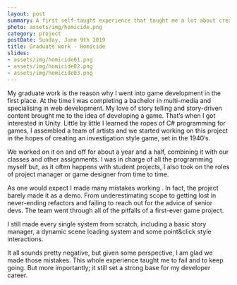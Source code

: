 ```yaml
---
layout: post
summary: A first self-taught experience that taught me a lot about creating systems from scratch.
photo: assets/img/homicide.png
category: project
postDate: Sunday, June 9th 2019
title: Graduate work - Homicide
slides:
- assets/img/homicide01.png
- assets/img/homicide02.png
- assets/img/homicide03.png
---
```

My graduate work is the reason why I went into game development in the first place. At the time I was completing a bachelor in multi-media and specialising in web development. My love of story telling and story-driven content brought me to the idea of developing a game. That’s when I got interested in Unity. Little by little I learned the ropes of C# programming for games, I assembled a team of artists and we started working on this project in the hopes of creating an investigation style game, set in the 1940’s. 

We worked on it on and off for about a year and a half, combining it with our classes and other assignments. 
I was in charge of all the programming myself but, as it often happens with student projects, I also took on the roles of project manager or game designer from time to time. 

As one would expect I made many mistakes working . In fact, the project barely made it as a demo. 
From underestimating scope to getting lost in never-ending refactors and failing to reach out for the advice of senior devs. The team went through all of the pitfalls of a first-ever game project. 

I still made every single system from scratch, including a basic story manager, a dynamic scene loading system and some point&click style interactions. 

It all sounds pretty negative, but given some perspective, I am glad we made those mistakes. This whole experience taught me to fail and to keep going. But more importantly; it still set a strong base for my developer career. 